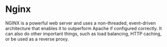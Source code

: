# Nginx
NGINX is a powerful web server and uses a non-threaded, event-driven architecture that enables it to outperform Apache if configured correctly. It can also do other important things, such as load balancing, HTTP caching, or be used as a reverse proxy.